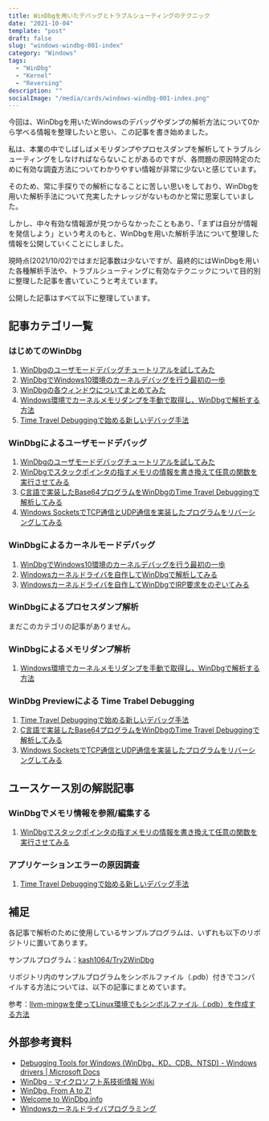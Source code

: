 ```yaml
---
title: WinDbgを用いたデバッグとトラブルシューティングのテクニック
date: "2021-10-04"
template: "post"
draft: false
slug: "windows-windbg-001-index"
category: "Windows"
tags:
  - "WinDbg"
  - "Kernel"
  - "Reversing"
description: ""
socialImage: "/media/cards/windows-windbg-001-index.png"
---
```


今回は、WinDbgを用いたWindowsのデバッグやダンプの解析方法について0から学べる情報を整理したいと思い、この記事を書き始めました。

私は、本業の中でしばしばメモリダンプやプロセスダンプを解析してトラブルシューティングをしなければならないことがあるのですが、各問題の原因特定のために有効な調査方法についてわかりやすい情報が非常に少ないと感じています。

そのため、常に手探りでの解析になることに苦しい思いをしており、WinDbgを用いた解析手法について充実したナレッジがないものかと常に思案していました。

しかし、中々有効な情報源が見つからなかったこともあり、「まずは自分が情報を発信しよう」という考えのもと、WinDbgを用いた解析手法について整理した情報を公開していくことにしました。

現時点(2021/10/02)ではまだ記事数は少ないですが、最終的にはWinDbgを用いた各種解析手法や、トラブルシューティングに有効なテクニックについて目的別に整理した記事を書いていこうと考えています。

公開した記事はすべて以下に整理しています。


## 記事カテゴリ一覧

### はじめてのWinDbg

1. [WinDbgのユーザモードデバッグチュートリアルを試してみた](/windows-windbg-002-tutorial)
2. [WinDbgでWindows10環境のカーネルデバッグを行う最初の一歩](/windows-windbg-004-kernel-debug)
3. [WinDbgの各ウィンドウについてまとめてみた](/windows-windbg-003-ui)
4. [Windows環境でカーネルメモリダンプを手動で取得し、WinDbgで解析する方法](/windows-windbg-005-kernel-dump)
5. [Time Travel Debuggingで始める新しいデバッグ手法](/windows-windbg-008-time-travel-debugging)


### WinDbgによるユーザモードデバッグ

1. [WinDbgのユーザモードデバッグチュートリアルを試してみた](/windows-windbg-002-tutorial)
2. [WinDbgでスタックポインタの指すメモリの情報を書き換えて任意の関数を実行させてみる](/windows-windbg-007-memory-spoofing)
3. [C言語で実装したBase64プログラムをWinDbgのTime Travel Debuggingで解析してみる](/windows-windbg-009-base64)
4. [Windows SocketsでTCP通信とUDP通信を実装したプログラムをリバーシングしてみる](/windows-windbg-010-socket)


### WinDbgによるカーネルモードデバッグ

1. [WinDbgでWindows10環境のカーネルデバッグを行う最初の一歩](/windows-windbg-004-kernel-debug)
2. [Windowsカーネルドライバを自作してWinDbgで解析してみる](/windows-windriver-001-tutorial)
3. [Windowsカーネルドライバを自作してWinDbgでIRP要求をのぞいてみる](/windows-windriver-002-irp)


### WinDbgによるプロセスダンプ解析

まだこのカテゴリの記事がありません。


### WinDbgによるメモリダンプ解析

1. [Windows環境でカーネルメモリダンプを手動で取得し、WinDbgで解析する方法](/windows-windbg-005-kernel-dump)

### WinDbg Previewによる Time Trabel Debugging

1. [Time Travel Debuggingで始める新しいデバッグ手法](/windows-windbg-008-time-travel-debugging)
2. [C言語で実装したBase64プログラムをWinDbgのTime Travel Debuggingで解析してみる](/windows-windbg-009-base64)
3. [Windows SocketsでTCP通信とUDP通信を実装したプログラムをリバーシングしてみる](/windows-windbg-010-socket)

## ユースケース別の解説記事

### WinDbgでメモリ情報を参照/編集する

1. [WinDbgでスタックポインタの指すメモリの情報を書き換えて任意の関数を実行させてみる](/windows-windbg-007-memory-spoofing)

### アプリケーションエラーの原因調査

1. [Time Travel Debuggingで始める新しいデバッグ手法](/windows-windbg-008-time-travel-debugging)

## 補足

各記事で解析のために使用しているサンプルプログラムは、いずれも以下のリポジトリに置いてあります。

サンプルプログラム：[kash1064/Try2WinDbg](https://github.com/kash1064/Try2WinDbg)

リポジトリ内のサンプルプログラムをシンボルファイル（.pdb）付きでコンパイルする方法については、以下の記事にまとめています。

参考：[llvm-mingwを使ってLinux環境でもシンボルファイル（.pdb）を作成する方法](/windows-windbg-006-symbol)

## 外部参考資料

- [Debugging Tools for Windows (WinDbg、KD、CDB、NTSD) - Windows drivers | Microsoft Docs](https://docs.microsoft.com/ja-jp/windows-hardware/drivers/debugger/)
- [WinDbg - マイクロソフト系技術情報 Wiki](https://techinfoofmicrosofttech.osscons.jp/index.php?WinDbg)
- [WinDbg. From A to Z!](http://windbg.info/download/doc/pdf/WinDbg_A_to_Z_color_JP.pdf)
- [Welcome to WinDbg.info](http://windbg.info/)
- [Windowsカーネルドライバプログラミング](https://amzn.to/3KTG0e9)